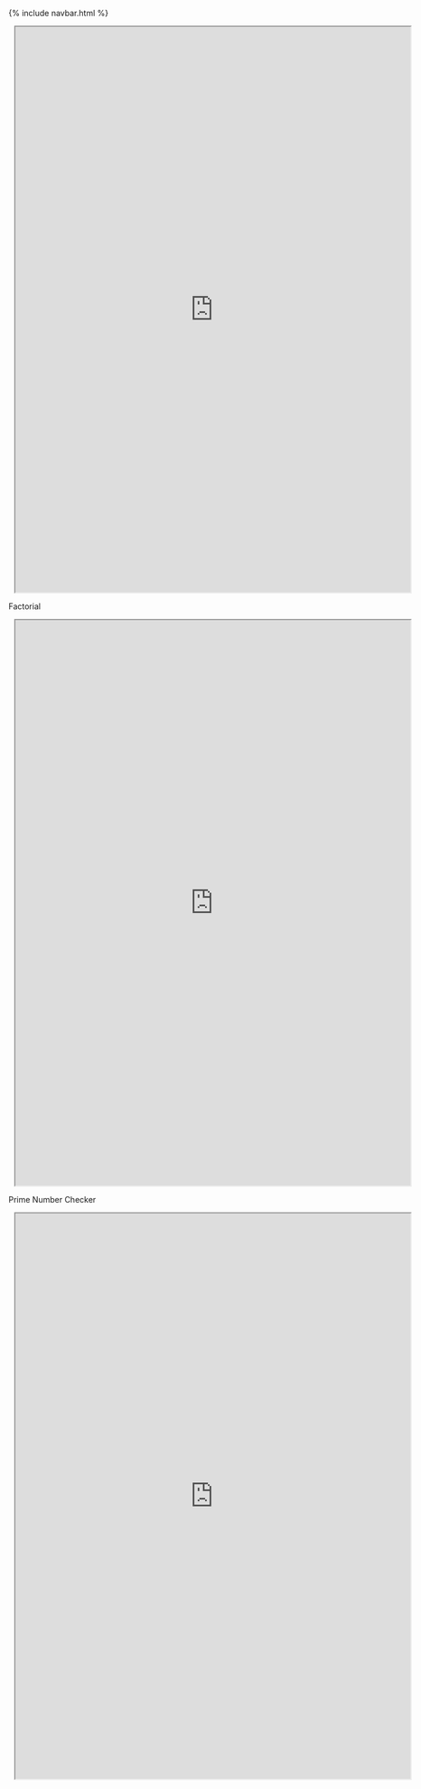 {% include navbar.html %}


<div class="row justify-content-center" style="margin: 2%;">
    <iframe height="1000px" width="700px" src="https://replit.com/@GavinWu3/Gavin-1?lite=true#week1/infodb.py"></iframe>
</div>

<p>Factorial</p>
<div class="row justify-content-center" style="margin: 2%;">
    <iframe height="1000px" width="700px" src="https://replit.com/@GavinWu3/Gavin#week2/factorial.py"></iframe>
</div>

<p>Prime Number Checker</p>
<div class="row justify-content-center" style="margin: 2%;">
    <iframe height="1000px" width="700px" src="https://replit.com/@GavinWu3/Gavin#week2/prime.py"></iframe>
</div>
